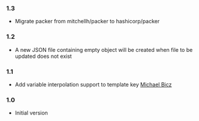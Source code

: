 ### 1.3
* Migrate packer from mitchellh/packer to hashicorp/packer

### 1.2
* A new JSON file containing empty object will be created when file to be updated does not exist

### 1.1
* Add variable interpolation support to template key [Michael Bicz](https://github.com/bemehow)

### 1.0
* Initial version
